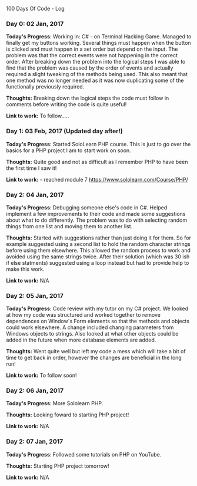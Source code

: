 100 Days Of Code - Log

### Day 0: 02 Jan, 2017

**Today's Progress**:  Working in: C# - on Terminal Hacking Game.
Managed to finally get my buttons working. Several things must happen when the button is clicked and must happen in a set order but depend on the input. The problem was that the correct events were not happening in the correct order. After breaking down the problem into the logical steps I was able to find that the problem was caused by the order of events and actually required a slight tweaking of the methods being used. This also meant that one method was no longer needed as it was now duplicating some of the functionally previously required.

**Thoughts:** Breaking down the logical steps the code must follow in comments before writing the code is quite useful!

**Link to work:** To follow.....



### Day 1: 03 Feb, 2017 (Updated day after!)

**Today's Progress**: Started SoloLearn PHP course. This is just to go over the basics for a PHP project I am to start work on soon. 

**Thoughts:** Quite good and not as difficult as I remember PHP to have been the first time I saw it!

**Link to work:** - reached module 7 https://www.sololearn.com/Course/PHP/ 



### Day 2: 04 Jan, 2017

**Today's Progress**:  Debugging someone else's code in C#. Helped implement a few improvements to their code and made some suggestions about what to do differently. The problem was to do with selecting random things from one list and moving them to another list. 

**Thoughts:** Started with suggestions rather than just doing it for them. So for example suggested using a second list to hold the random character strings before using them elsewhere. This allowed the random process to work and avoided using the same strings twice. After their solution (which was 30 ish if else statments) suggested using a loop instead but had to provide help to make this work. 

**Link to work:** N/A


### Day 2: 05 Jan, 2017

**Today's Progress**: Code review with my tutor on my C# project. We looked at how my code was structured and worked together to remove dependences on Window's Form elements so that the methods and objects could work elsewhere. A change included changing parameters from Windows objects to strings. Also looked at what other objects could be added in the future when more database elements are added. 

**Thoughts:** Went quite well but left my code a mess which will take a bit of time to get back in order, however the changes are beneficial in the long run!

**Link to work:**  To follow soon!


### Day 2: 06 Jan, 2017

**Today's Progress**: More Sololearn PHP. 

**Thoughts:** Looking foward to starting PHP project!

**Link to work:**  N/A


### Day 2: 07 Jan, 2017

**Today's Progress**: Followed some tutorials on PHP on YouTube.

**Thoughts:** Starting PHP project tomorrow!

**Link to work:**  N/A

